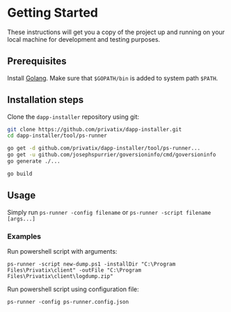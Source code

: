 # Getting Started

These instructions will get you a copy of the project up and running on your local machine for development and testing purposes.

## Prerequisites

Install [Golang](https://golang.org/doc/install). Make sure that `$GOPATH/bin` is added to system path `$PATH`.

## Installation steps

Clone the `dapp-installer` repository using git:

```bash
git clone https://github.com/privatix/dapp-installer.git
cd dapp-installer/tool/ps-runner

go get -d github.com/privatix/dapp-installer/tool/ps-runner...
go get -u github.com/josephspurrier/goversioninfo/cmd/goversioninfo
go generate ./...

go build
```

## Usage

Simply run `ps-runner -config filename` or `ps-runner -script filename [args...]`

### Examples

Run powershell script with arguments:

```
ps-runner -script new-dump.ps1 -installDir "C:\Program Files\Privatix\client" -outFile "C:\Program Files\Privatix\client\logdump.zip"
```

Run powershell script using configuration file:

```
ps-runner -config ps-runner.config.json
```

